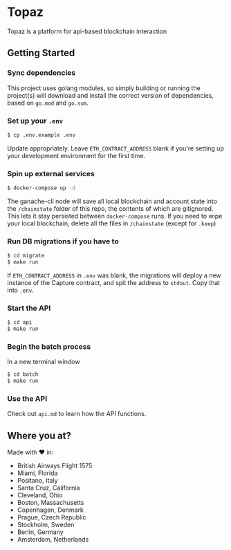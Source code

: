 # Topaz

Topaz is a platform for api-based blockchain interaction

## Getting Started

### Sync dependencies

This project uses golang modules, so simply building or running the project(s) will download and install the correct version of dependencies, based on `go.mod` and `go.sum`.

### Set up your `.env`

```sh
$ cp .env.example .env
```

Update appropriately. Leave `ETH_CONTRACT_ADDRESS` blank if you're setting up your development environment for the first time.

### Spin up external services

```sh
$ docker-compose up -d
```

The ganache-cli node will save all local blockchain and account state into the `/chainstate` folder of this repo, the contents of which are gitignored. This lets it stay persisted between `docker-compose` runs. If you need to wipe your local blockchain, delete all the files in `/chainstate` (except for `.keep`)

### Run DB migrations if you have to

```sh
$ cd migrate
$ make run
```

If `ETH_CONTRACT_ADDRESS` in `.env` was blank, the migrations will deploy a new instance of the Capture contract, and spit the address to `stdout`. Copy that into `.env`.

### Start the API

```sh
$ cd api
$ make run
```

### Begin the batch process

In a new terminal window

```sh
$ cd batch
$ make run
```

### Use the API

Check out `api.md` to learn how the API functions.

## Where you at?

Made with :heart: in:
* British Airways Flight 1575
* Miami, Florida
* Positano, Italy
* Santa Cruz, California
* Cleveland, Ohio
* Boston, Massachusetts
* Copenhagen, Denmark
* Prague, Czech Republic
* Stockholm, Sweden
* Berlin, Germany
* Amsterdam, Netherlands
